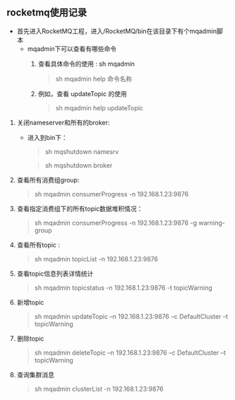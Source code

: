 ## rocketmq使用记录
- 首先进入RocketMQ工程，进入/RocketMQ/bin在该目录下有个mqadmin脚本
  - mqadmin下可以查看有哪些命令
    1. 查看具体命令的使用 : sh mqadmin
       > sh mqadmin help 命令名称  

    2. 例如，查看 updateTopic 的使用
       > sh mqadmin help updateTopic
1. 关闭nameserver和所有的broker:
   - 进入到bin下： 
     > sh mqshutdown namesrv

     > sh mqshutdown broker
2. 查看所有消费组group:
   > sh mqadmin consumerProgress -n 192.168.1.23:9876
3. 查看指定消费组下的所有topic数据堆积情况：
   > sh mqadmin consumerProgress -n 192.168.1.23:9876 -g warning-group
4. 查看所有topic :
   > sh mqadmin topicList -n 192.168.1.23:9876
5. 查看topic信息列表详情统计
   > sh mqadmin topicstatus -n 192.168.1.23:9876 -t topicWarning
6. 新增topic
   > sh mqadmin updateTopic –n 192.168.1.23:9876 –c DefaultCluster –t topicWarning
7. 删除topic
   > sh mqadmin deleteTopic –n 192.168.1.23:9876 –c DefaultCluster –t topicWarning
8. 查询集群消息
   > sh mqadmin  clusterList -n 192.168.1.23:9876